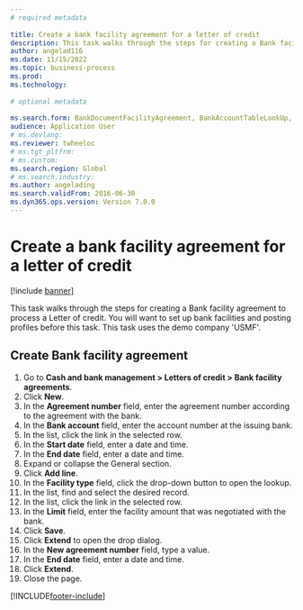 ```yaml
--- 
# required metadata 
 
title: Create a bank facility agreement for a letter of credit
description: This task walks through the steps for creating a Bank facility agreement to process a Letter of credit. 
author: angelad116
ms.date: 11/15/2022
ms.topic: business-process 
ms.prod:  
ms.technology:  
 
# optional metadata 
 
ms.search.form: BankDocumentFacilityAgreement, BankAccountTableLookUp, BankDocumentFacilityAgreementExtension, DefaultDashboard   
audience: Application User 
# ms.devlang:  
ms.reviewer: twheeloc
# ms.tgt_pltfrm:  
# ms.custom:  
ms.search.region: Global
# ms.search.industry: 
ms.author: angelading
ms.search.validFrom: 2016-06-30 
ms.dyn365.ops.version: Version 7.0.0 
---
```

# Create a bank facility agreement for a letter of credit

[!include [banner](../../includes/banner.md)]

This task walks through the steps for creating a Bank facility agreement to process a Letter of credit. You will want to set up bank facilities and posting profiles before this task.  This task uses the demo company 'USMF'.  


## Create Bank facility agreement
1. Go to **Cash and bank management > Letters of credit > Bank facility agreements**.
2. Click **New**.
3. In the **Agreement number** field, enter the agreement number according to the agreement with the bank.
4. In the **Bank account** field, enter the account number at the issuing bank.
5. In the list, click the link in the selected row.
6. In the **Start date** field, enter a date and time.
7. In the **End date** field, enter a date and time.
8. Expand or collapse the General section.
9. Click **Add line**.
10. In the **Facility type** field, click the drop-down button to open the lookup.
11. In the list, find and select the desired record.
12. In the list, click the link in the selected row.
13. In the **Limit** field, enter the facility amount that was negotiated with the bank.
14. Click **Save**.
15. Click **Extend** to open the drop dialog.
16. In the **New agreement number** field, type a value.
17. In the **End date** field, enter a date and time.
18. Click **Extend**.
19. Close the page.



[!INCLUDE[footer-include](../../../includes/footer-banner.md)]
